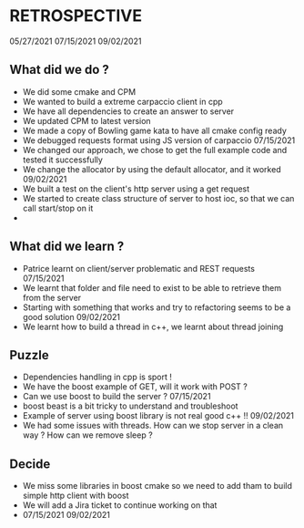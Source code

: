 # RETROSPECTIVE

05/27/2021
07/15/2021
09/02/2021

## What did we do ?
- We did some cmake and CPM
- We wanted to build a extreme carpaccio client in cpp
- We have all dependencies to create an answer to server
- We updated CPM to latest version
- We made a copy of Bowling game kata to have all cmake config ready
- We debugged requests format using JS version of carpaccio
07/15/2021
- We changed our approach, we chose to get the full example code and tested it successfully
- We change the allocator by using the default allocator, and it worked
09/02/2021
- We built a test on the client's http server using a get request
- We started to create class structure of server to host ioc, so that we can call start/stop on it
- 

## What did we learn ?
- Patrice learnt on client/server problematic and REST requests
07/15/2021
- We learnt that folder and file need to exist to be able to retrieve them from the server
- Starting with something that works and try to refactoring seems to be a good solution
09/02/2021
- We learnt how to build a thread in c++, we learnt about thread joining

## Puzzle
- Dependencies handling in cpp is sport !
- We have the boost example of GET, will it work with POST ?
- Can we use boost to build the server ?
07/15/2021
- boost beast is a bit tricky to understand and troubleshoot
- Example of server using boost library is not real good c++ !!
09/02/2021
- We had some issues with threads. How can we stop server in a clean way ? How can we remove sleep ?

## Decide
- We miss some libraries in boost cmake so we need to add tham to build simple http client with boost
- We will add a Jira ticket to continue working on that
- 07/15/2021
09/02/2021
